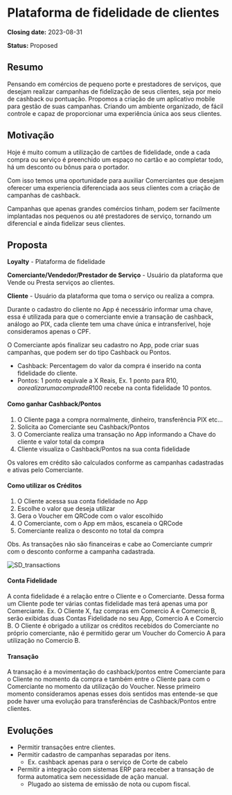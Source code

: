 # Plataforma de fidelidade de clientes

**Closing date:** 2023-08-31 <!-- YYYY-MM-DD. Ideally allow at least 7 days -->

**Status:** Proposed <!-- proposed, accepted, rejected, superseded -->

## Resumo
Pensando em comércios de pequeno porte e prestadores de serviços, que desejam realizar campanhas de fidelização de seus clientes, seja por meio de cashback ou pontuação. Propomos a criação de um aplicativo mobile para gestão de suas campanhas. Criando um ambiente organizado, de fácil controle e capaz de proporcionar uma experiência única aos seus clientes.

## Motivação
Hoje é muito comum a utilização de cartões de fidelidade, onde a cada compra ou serviço é preenchido um espaço no cartão e ao completar todo, há um desconto ou bônus para o portador.

Com isso temos uma oportunidade para auxiliar Comerciantes que desejam oferecer uma experiencia diferenciada aos seus clientes com a criação de campanhas de cashback.

Campanhas que apenas grandes comércios tinham, podem ser facilmente implantadas nos pequenos ou até prestadores de serviço, tornando um diferencial e ainda fidelizar seus clientes.

## Proposta

**Loyalty** - Plataforma de fidelidade

**Comerciante/Vendedor/Prestador de Serviço** - Usuário da plataforma que Vende ou Presta serviços ao clientes.

**Cliente** - Usuário da plataforma que toma o serviço ou realiza a compra.

Durante o cadastro do cliente no App é necessário informar uma chave, essa é utilizada para que o comerciante envie a transação de cashback, análogo ao PIX, cada cliente tem uma chave única e intransferível, hoje consideramos apenas o CPF.

O Comerciante após finalizar seu cadastro no App, pode criar suas campanhas, que podem ser do tipo Cashback ou Pontos.
- Cashback: Percentagem do valor da compra é inserido na conta fidelidade do cliente.
- Pontos: 1 ponto equivale a X Reais, Ex. 1 ponto para R$10, ao realizar uma compra de R$100 recebe na conta fidelidade 10 pontos.

#### Como ganhar Cashback/Pontos
1. O Cliente paga a compra normalmente, dinheiro, transferência PIX etc...
2. Solicita ao Comerciante seu Cashback/Pontos
3. O Comerciante realiza uma transação no App informando a Chave do cliente e valor total da compra
4. Cliente visualiza o Cashback/Pontos na sua conta fidelidade

Os valores em crédito são calculados conforme as campanhas cadastradas e ativas pelo Comerciante.

#### Como utilizar os Créditos
1. O Cliente acessa sua conta fidelidade no App
2. Escolhe o valor que deseja utilizar 
3. Gera o Voucher em QRCode com o valor escolhido
4. O Comerciante, com o App em mãos, escaneia o QRCode
5. Comerciante realiza o desconto no total da compra

Obs. As transações não são financeiras e cabe ao Comerciante cumprir com o desconto conforme a campanha cadastrada.

![SD_transactions](https://github.com/mauricionofre/loyalty-docs/assets/5630787/e9358044-30c8-47bc-9e49-6781c5bda788)

#### Conta Fidelidade
A conta fidelidade é a relação entre o Cliente e o Comerciante. Dessa forma um Cliente pode ter várias contas fidelidade mas terá apenas uma por Comerciante. Ex. O Cliente X, faz compras em Comercio A e Comercio B, serão exibidas duas Contas Fidelidade no seu App, Comercio A e Comercio B. 
O Cliente é obrigado a utilizar os créditos recebidos do Comerciante no próprio comerciante, não é permitido gerar um Voucher do Comercio A para utilização no Comercio B.

#### Transação
A transação é a movimentação do cashback/pontos entre Comerciante para o Cliente no momento da compra e também entre o Cliente para com o Comerciante no momento da utilização do Voucher.
Nesse primeiro momento consideramos apenas esses dois sentidos mas entende-se que pode haver uma evolução para transferências de Cashback/Pontos entre clientes.


## Evoluções
 - Permitir transações entre clientes.
 - Permitir cadastro de campanhas separadas por itens. 
   - Ex. cashback apenas para o serviço de Corte de cabelo
 - Permitir a integração com sistemas ERP para receber a transação de forma automatica sem necessidade de ação manual.
   - Plugado ao sistema de emissão de nota ou cupom fiscal.
<!-- Describe your proposal, with a focus on clarity of meaning. If it helps,
     you MAY use [RFC2119-style](https://www.ietf.org/rfc/rfc2119.txt) MUST,
     SHOULD and MAY language to help clarify your intentions. -->

